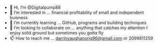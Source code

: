 - 👋 Hi, I’m @Digitalpump88
- 👀 I’m interested in ... financial profitability of small and independent buisness
- 🌱 I’m currently learning ... GitHub, programs and building techniques 
- 💞️ I’m looking to collaborate on ... anything that catches my attention I enjoy solid ground but sometimes you gotta fly
- 📫 How to reach me ... darrinvaughanorig96@gmail.com or 2099811259

<!---
Digitalpump88/Digitalpump88 is a ✨ special ✨ repository because its `README.md` (this file) appears on your GitHub profile.
You can click the Preview link to take a look at your changes.
--->
